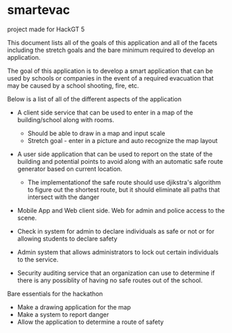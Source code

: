 # smartevac

project made for HackGT 5

This document lists all of the goals of this application and all of the facets
including the stretch goals and the bare minimum required to develop an
application.


The goal of this application is to develop a smart application that can be
used by schools or companies in the event of a required evacuation that may be
caused by a school shooting, fire, etc. 

Below is a list of all of the different aspects of the application

- A client side service that can be used to enter in a map of the
  building/school along with rooms. 
  - Should be able to draw in a map and input scale
  - Stretch goal - enter in a picture and auto recognize the map layout

- A user side application that can be used to report on the state of the
  building and potential points to avoid along with an automatic safe route
  generator based on current location. 
  - The implementationof the safe route should use djikstra's algorithm to
    figure out the shortest route, but it should eliminate all paths that
    intersect with the danger

- Mobile App and Web client side. Web for admin and police access to the
  scene.   

- Check in system for admin to declare individuals as safe or not or for
  allowing students to declare safety

- Admin system that allows administrators to lock out certain individuals to
  the service.  
 
- Security auditing service that an organization can use to determine if there
  is any possiblity of having no safe routes out of the school. 

Bare essentials for the hackathon

- Make a drawing application for the map
- Make a system to report danger
- Allow the application to determine a route of safety


